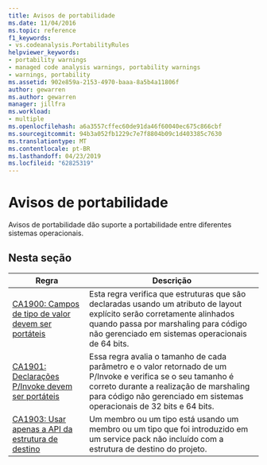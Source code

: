 ```yaml
---
title: Avisos de portabilidade
ms.date: 11/04/2016
ms.topic: reference
f1_keywords:
- vs.codeanalysis.PortabilityRules
helpviewer_keywords:
- portability warnings
- managed code analysis warnings, portability warnings
- warnings, portability
ms.assetid: 902e859a-2153-4970-baaa-8a5b4a11806f
author: gewarren
ms.author: gewarren
manager: jillfra
ms.workload:
- multiple
ms.openlocfilehash: a6a3557cffec60de91da46f60040ec675c866cbf
ms.sourcegitcommit: 94b3a052fb1229c7e7f8804b09c1d403385c7630
ms.translationtype: MT
ms.contentlocale: pt-BR
ms.lasthandoff: 04/23/2019
ms.locfileid: "62825319"
---
```

# <a name="portability-warnings"></a>Avisos de portabilidade
Avisos de portabilidade dão suporte a portabilidade entre diferentes sistemas operacionais.

## <a name="in-this-section"></a>Nesta seção

|Regra|Descrição|
|----------|-----------------|
|[CA1900: Campos de tipo de valor devem ser portáteis](../code-quality/ca1900-value-type-fields-should-be-portable.md)|Esta regra verifica que estruturas que são declaradas usando um atributo de layout explícito serão corretamente alinhados quando passa por marshaling para código não gerenciado em sistemas operacionais de 64 bits.|
|[CA1901: Declarações P/Invoke devem ser portáteis](../code-quality/ca1901-p-invoke-declarations-should-be-portable.md)|Essa regra avalia o tamanho de cada parâmetro e o valor retornado de um P/Invoke e verifica se o seu tamanho é correto durante a realização de marshaling para código não gerenciado em sistemas operacionais de 32 bits e 64 bits.|
|[CA1903: Usar apenas a API da estrutura de destino](../code-quality/ca1903-use-only-api-from-targeted-framework.md)|Um membro ou um tipo está usando um membro ou um tipo que foi introduzido em um service pack não incluído com a estrutura de destino do projeto.|